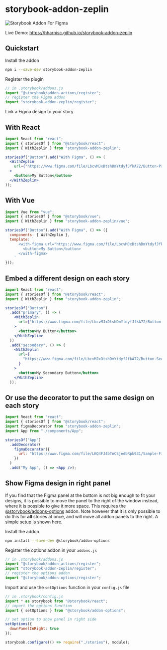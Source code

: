 # storybook-addon-zeplin

![Storybook Addon For Figma](https://raw.githubusercontent.com/hharnisc/storybook-addon-zeplin/master/storybook-addon-zeplin.gif)

Live Demo: https://hharnisc.github.io/storybook-addon-zeplin

## Quickstart

Install the addon

```sh
npm i --save-dev storybook-addon-zeplin
```

Register the plugin

```jsx
// in .storybook/addons.js
import "@storybook/addon-actions/register";
// register the Figma addon
import "storybook-addon-zeplin/register";
```

Link a Figma design to your story

## With React

```jsx
import React from "react";
import { storiesOf } from "@storybook/react";
import { WithZeplin } from "storybook-addon-zeplin";

storiesOf("Button").add("With Figma", () => (
  <WithZeplin
    url={"https://www.figma.com/file/LbcvMJxDtshDmYtdyfJfkA72/Button-Primary"}
  >
    <button>My Button</button>
  </WithZeplin>
));
```

## With Vue

```jsx
import Vue from "vue";
import { storiesOf } from "@storybook/vue";
import { WithZeplin } from "storybook-addon-zeplin/vue";

storiesOf("Button").add("With Figma", () => ({
  components: { WithZeplin },
  template: `
      <with-figma url="https://www.figma.com/file/LbcvMJxDtshDmYtdyfJfkA72/Button-Primary">
        <button>My Button</button>
      </with-figma>
    `
}));
```

## Embed a different design on each story

```jsx
import React from "react";
import { storiesOf } from "@storybook/react";
import { WithZeplin } from "storybook-addon-zeplin";

storiesOf("Button")
  .add("primary", () => (
    <WithZeplin
      url={"https://www.figma.com/file/LbcvMJxDtshDmYtdyfJfkA72/Button-Primary"}
    >
      <button>My Button</button>
    </WithZeplin>
  ))
  .add("secondary", () => (
    <WithZeplin
      url={
        "https://www.figma.com/file/LbcvMJxDtshDmYtdyfJfkA72/Button-Secondary"
      }
    >
      <button>My Secondary Button</button>
    </WithZeplin>
  ));
```

## Or use the decorator to put the same design on each story

```jsx
import React from "react";
import { storiesOf } from "@storybook/react";
import figmaDecorator from "storybook-addon-zeplin";
import App from "./components/App";

storiesOf("App")
  .addDecorator(
    figmaDecorator({
      url: "https://www.figma.com/file/LKQ4FJ4bTnCSjedbRpk931/Sample-File"
    })
  )
  .add("My App", () => <App />);
```

## Show Figma design in right panel

If you find that the Figma panel at the bottom is not big enough to fit your designs, it is possible to move the panel to the right of the window instead, where it is possible to give it more space. This requires the [@storybook/addons-options](https://github.com/storybooks/storybook/tree/master/addons/options) addon. Note however that it is only possible to do this for **all** stories at once, and will move all addon panels to the right. A simple setup is shown here.

Install the addon

```sh
npm install --save-dev @storybook/addon-options
```

Register the options addon in your `addons.js`

```jsx
// in .storybook/addons.js
import "@storybook/addon-actions/register";
import "storybook-addon-zeplin/register";
// register the options addon
import "@storybook/addon-options/register";
```

Import and use the `setOptions` function in your `config.js` file

```jsx
// in .storybook/config.js
import * as storybook from "@storybook/react";
// import the options function
import { setOptions } from "@storybook/addon-options";

// set option to show panel in right side
setOptions({
  downPanelInRight: true
});

storybook.configure(() => require("./stories"), module);
```
